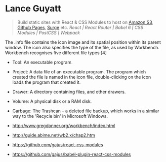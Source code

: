 # Lance Guyatt

> Build static sites with React & CSS Modules to host on [Amazon S3](https://aws.amazon.com/s3/), [Github Pages](https://pages.github.com/), [Surge](https://surge.sh/) etc.
> *React | React Router | Babel 6 | CSS Modules | PostCSS | Webpack*

The .info file contains the icon image and its spatial position within its parent window. The icon also specifies the type of the file, as used by Workbench. Workbench recognises five different file types:[4]

* Tool: An executable program.
* Project: A data file of an executable program. The program which created the file is named in the icon file, double-clicking on the icon loads the program that created it.
* Drawer: A directory containing files, and other drawers.
* Volume: A physical disk or a RAM disk.
* Garbage: The Trashcan – a deleted file backup, which works in a similar way to the 'Recycle bin' in Microsoft Windows.

* http://www.gregdonner.org/workbench/index.html
* http://guide.abime.net/wb2.x/chap2.htm

* https://github.com/gajus/react-css-modules
* https://github.com/gajus/babel-plugin-react-css-modules
